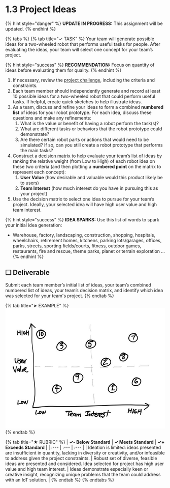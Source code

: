 # 1.3 Project Ideas

{% hint style="danger" %}
**UPDATE IN PROGRESS:** This assignment will be updated.
{% endhint %}

{% tabs %}
{% tab title="✓ TASK" %}
Your team will generate possible ideas for a two-wheeled robot that performs useful tasks for people. After evaluating the ideas, your team will select one concept for your team’s project.

{% hint style="success" %}
**RECOMMENDATION:** Focus on quantity of ideas before evaluating them for quality.
{% endhint %}

1. If necessary, review the [project challenge](../project-challenge.md), including the criteria and constraints.
2. Each team member should independently generate and record at least 10 possible ideas for a two-wheeled robot that could perform useful tasks. If helpful, create quick sketches to help illustrate ideas.
3. As a team, discuss and refine your ideas to form a combined **numbered list** of ideas for your robot prototype. For each idea, discuss these questions and make any refinements:
   1. What is the value or benefit of having a robot perform the task\(s\)?
   2. What are different tasks or behaviors that the robot prototype could demonstrate?
   3. Are there certain robot parts or actions that would need to be simulated? If so, can you still create a robot prototype that performs the main tasks?
4. Construct a [decision matrix](https://www.nngroup.com/articles/prioritization-matrices/) to help evaluate your team’s list of ideas by ranking the relative weight \(from Low to High\) of each robot idea on these two criteria \(and then plotting a **numbered point** on the matrix to represent each concept\):
   1. **User Value** \(how desirable and valuable would this product likely be to users\)
   2. **Team Interest** \(how much interest do you have in pursuing this as your project\)
5. Use the decision matrix to select one idea to pursue for your team’s project. Ideally, your selected idea will have high user value and high team interest.

{% hint style="success" %}
**IDEA SPARKS:** Use this list of words to spark your initial idea generation:

* Warehouse, factory, landscaping, construction, shopping, hospitals, wheelchairs, retirement homes, kitchens, parking lots/garages, offices, parks, streets, sporting fields/courts, fitness, outdoor games, restaurants, fire and rescue, theme parks, planet or terrain exploration ...
{% endhint %}

## **❏ Deliverable**

Submit each team member’s initial list of ideas, your team’s combined numbered list of ideas, your team’s decision matrix, and identify which idea was selected for your team's project.
{% endtab %}

{% tab title="➤ EXAMPLE" %}
![Decision Matrix plotting ideas from numbered list](../../.gitbook/assets/decision-matrix.jpg)
{% endtab %}

{% tab title="★ RUBRIC" %}
| **✓- Below Standard** | **✓ Meets Standard** | **✓+ Exceeds Standard** |
| :--- | :--- | :--- |
| Ideation is limited:  ideas presented are insufficient in quantity, lacking in diversity or creativity, and/or infeasible to address given the project constraints. | Robust set of diverse, feasible ideas are presented and considered. Idea selected for project has high user value and high team interest. | Ideas demonstrate especially keen or creative insight, recognizing unique problems that the team could address with an IoT solution. |
{% endtab %}
{% endtabs %}

